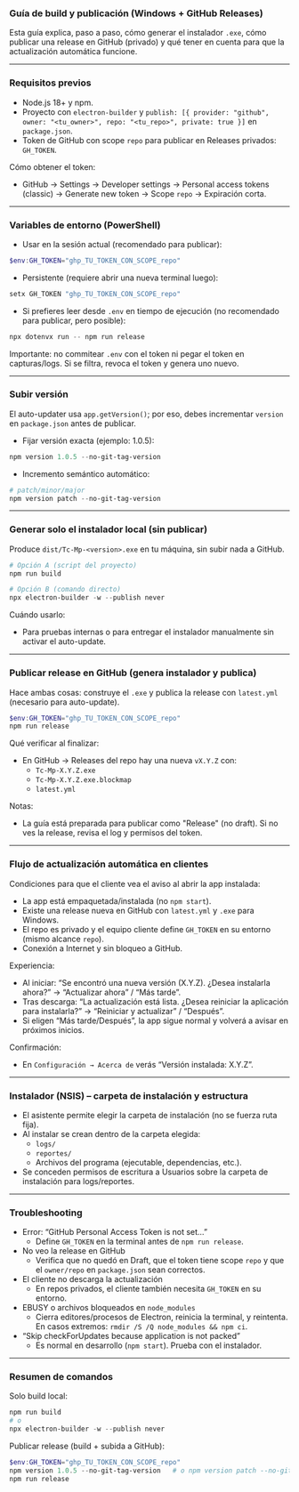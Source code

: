 ### Guía de build y publicación (Windows + GitHub Releases)

Esta guía explica, paso a paso, cómo generar el instalador `.exe`, cómo publicar una release en GitHub (privado) y qué tener en cuenta para que la actualización automática funcione.

---

### Requisitos previos

- Node.js 18+ y npm.
- Proyecto con `electron-builder` y `publish: [{ provider: "github", owner: "<tu_owner>", repo: "<tu_repo>", private: true }]` en `package.json`.
- Token de GitHub con scope `repo` para publicar en Releases privados: `GH_TOKEN`.

Cómo obtener el token:
- GitHub → Settings → Developer settings → Personal access tokens (classic) → Generate new token → Scope `repo` → Expiración corta.

---

### Variables de entorno (PowerShell)

- Usar en la sesión actual (recomendado para publicar):
```powershell
$env:GH_TOKEN="ghp_TU_TOKEN_CON_SCOPE_repo"
```

- Persistente (requiere abrir una nueva terminal luego):
```powershell
setx GH_TOKEN "ghp_TU_TOKEN_CON_SCOPE_repo"
```

- Si prefieres leer desde `.env` en tiempo de ejecución (no recomendado para publicar, pero posible):
```powershell
npx dotenvx run -- npm run release
```

Importante: no commitear `.env` con el token ni pegar el token en capturas/logs. Si se filtra, revoca el token y genera uno nuevo.

---

### Subir versión

El auto-updater usa `app.getVersion()`; por eso, debes incrementar `version` en `package.json` antes de publicar.

- Fijar versión exacta (ejemplo: 1.0.5):
```powershell
npm version 1.0.5 --no-git-tag-version
```

- Incremento semántico automático:
```powershell
# patch/minor/major
npm version patch --no-git-tag-version
```

---

### Generar solo el instalador local (sin publicar)

Produce `dist/Tc-Mp-<version>.exe` en tu máquina, sin subir nada a GitHub.

```powershell
# Opción A (script del proyecto)
npm run build

# Opción B (comando directo)
npx electron-builder -w --publish never
```

Cuándo usarlo:
- Para pruebas internas o para entregar el instalador manualmente sin activar el auto-update.

---

### Publicar release en GitHub (genera instalador y publica)

Hace ambas cosas: construye el `.exe` y publica la release con `latest.yml` (necesario para auto-update).

```powershell
$env:GH_TOKEN="ghp_TU_TOKEN_CON_SCOPE_repo"
npm run release
```

Qué verificar al finalizar:
- En GitHub → Releases del repo hay una nueva `vX.Y.Z` con:
  - `Tc-Mp-X.Y.Z.exe`
  - `Tc-Mp-X.Y.Z.exe.blockmap`
  - `latest.yml`

Notas:
- La guía está preparada para publicar como "Release" (no draft). Si no ves la release, revisa el log y permisos del token.

---

### Flujo de actualización automática en clientes

Condiciones para que el cliente vea el aviso al abrir la app instalada:
- La app está empaquetada/instalada (no `npm start`).
- Existe una release nueva en GitHub con `latest.yml` y `.exe` para Windows.
- El repo es privado y el equipo cliente define `GH_TOKEN` en su entorno (mismo alcance `repo`).
- Conexión a Internet y sin bloqueo a GitHub.

Experiencia:
- Al iniciar: “Se encontró una nueva versión (X.Y.Z). ¿Desea instalarla ahora?” → “Actualizar ahora” / “Más tarde”.
- Tras descarga: “La actualización está lista. ¿Desea reiniciar la aplicación para instalarla?” → “Reiniciar y actualizar” / “Después”.
- Si eligen “Más tarde/Después”, la app sigue normal y volverá a avisar en próximos inicios.

Confirmación:
- En `Configuración → Acerca de` verás “Versión instalada: X.Y.Z”.

---

### Instalador (NSIS) – carpeta de instalación y estructura

- El asistente permite elegir la carpeta de instalación (no se fuerza ruta fija).
- Al instalar se crean dentro de la carpeta elegida:
  - `logs/`
  - `reportes/`
  - Archivos del programa (ejecutable, dependencias, etc.).
- Se conceden permisos de escritura a Usuarios sobre la carpeta de instalación para logs/reportes.

---

### Troubleshooting

- Error: “GitHub Personal Access Token is not set…”
  - Define `GH_TOKEN` en la terminal antes de `npm run release`.
- No veo la release en GitHub
  - Verifica que no quedó en Draft, que el token tiene scope `repo` y que el `owner/repo` en `package.json` sean correctos.
- El cliente no descarga la actualización
  - En repos privados, el cliente también necesita `GH_TOKEN` en su entorno.
- EBUSY o archivos bloqueados en `node_modules`
  - Cierra editores/procesos de Electron, reinicia la terminal, y reintenta. En casos extremos: `rmdir /S /Q node_modules && npm ci`.
- “Skip checkForUpdates because application is not packed”
  - Es normal en desarrollo (`npm start`). Prueba con el instalador.

---

### Resumen de comandos

Solo build local:
```powershell
npm run build
# o
npx electron-builder -w --publish never
```

Publicar release (build + subida a GitHub):
```powershell
$env:GH_TOKEN="ghp_TU_TOKEN_CON_SCOPE_repo"
npm version 1.0.5 --no-git-tag-version   # o npm version patch --no-git-tag-version
npm run release
```


